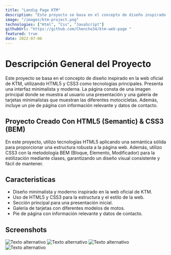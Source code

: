 ```yaml
---
title: "Landig Page KTM"
description: "Este proyecto se basa en el concepto de diseño inspirado en la web oficial de KTM, utilizando HTML5 y CSS3 como tecnologías principales. Presenta una interfaz minimalista y moderna. La página consta de una imagen principal donde se muestra al usuario una presentación y una galería de tarjetas minimalistas que muestran las diferentes motocicletas."
image: "/images/ktm-project.png"
technologies: ["Html", "Css", "JavaScript"]
githubUrl: "https://github.com/Chencho34/ktm-web-page "
featured: true
date: 2022-07-06
---
```


# Descripción General del Proyecto

Este proyecto se basa en el concepto de diseño inspirado en la web oficial de KTM, utilizando HTML5 y CSS3 como tecnologías principales. Presenta una interfaz minimalista y moderna. La página consta de una imagen principal donde se muestra al usuario una presentación y una galería de tarjetas minimalistas que muestran las diferentes motocicletas. Además, incluye un pie de página con información relevante y datos de contacto.

## Proyecto Creado Con HTML5 (Semantic) & CSS3 (BEM)

En este proyecto, utilizo tecnologías HTML5 aplicando una semántica sólida para proporcionar una estructura robusta a la página web. Además, utilizo CSS3 con la metodología BEM (Bloque, Elemento, Modificador) para la estilización mediante clases, garantizando un diseño visual consistente y fácil de mantener.

## Caracteristicas

* Diseño minimalista y moderno inspirado en la web oficial de KTM.
* Uso de HTML5 y CSS3 para la estructura y el estilo de la web.
* Sección principal para una presentación inicial.
* Galería de tarjetas con diferentes modelos de motos.
* Pie de página con información relevante y datos de contacto.

## Screenshots

![Texto alternativo](https://raw.githubusercontent.com/Chencho34/ktm-web-page/main/images/ktm-cap-01.png)
![Texto alternativo](https://raw.githubusercontent.com/Chencho34/ktm-web-page/main/images/ktm-cap-02.png)
![Texto alternativo](https://raw.githubusercontent.com/Chencho34/ktm-web-page/main/images/ktm-cap-03.png)
![Texto alternativo](https://raw.githubusercontent.com/Chencho34/ktm-web-page/main/images/ktm-cap-04.png)
